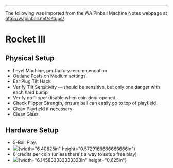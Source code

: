 ***
The following was imported from the WA Pinball Machine Notes webpage at http://wapinball.net/setups/
# Rocket III
## Physical Setup
-   Level Machine, per factory recommendation
-   Outlane Posts on Medium settings.
-   Ear Plug Tilt Hack
-   Verify Tilt Sensitivity -- should be sensitive, but only one danger with each hard bump
-   Verify no flipper disable when coin door opened.
-   Check Flipper Strength, ensure ball can easily go to top of playfield.
-   Clean Playfield if necessary
-   Clean Glass
## Hardware Setup
-   5-Ball Play.
-   ![](media/image1.png){width="6.40625in" height="0.5729166666666666in"}
-   6 credits per coin (unless there's a way to setup free play)
-   ![](media/image2.png){width="6.145833333333333in" height="0.625in"}
